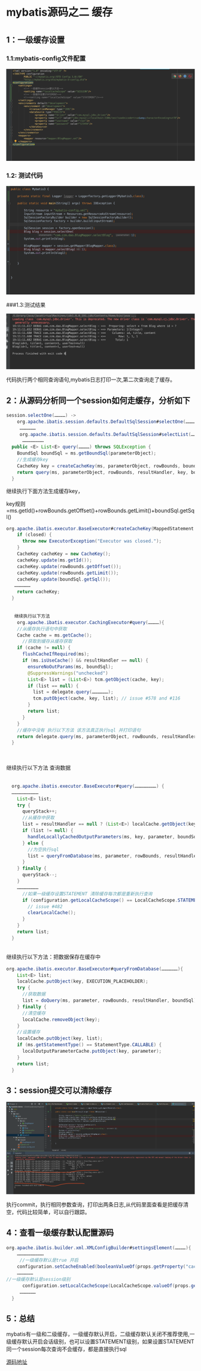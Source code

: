 # mybatis源码之二  缓存



#

## 1：一级缓存设置

### 1.1:mybatis-config文件配置

![image-20190812190930492](images/mybatis-config.png)





### 1.2: 测试代码


![cache-test](images/cache-test.png)

###1.3:测试结果

![image-20190812191317455](images/mybatis-result.png)

代码执行两个相同查询语句,mybatis日志打印一次,第二次查询走了缓存。

## 2：从源码分析同一个session如何走缓存，分析如下

```java
session.selectOne(…………) ->
	org.apache.ibatis.session.defaults.DefaultSqlSession#selectOne(…………)->
	 ………………
	 org.apache.ibatis.session.defaults.DefaultSqlSession#selectList(………………)->
	  ……………………
  public <E> List<E> query(…………) throws SQLException {
    BoundSql boundSql = ms.getBoundSql(parameterObject);
    //生成缓存key
    CacheKey key = createCacheKey(ms, parameterObject, rowBounds, boundSql);
    return query(ms, parameterObject, rowBounds, resultHandler, key, boundSql);
  } 
```

继续执行下面方法生成缓存key，

key规则=ms.getId()+rowBounds.getOffset()+rowBounds.getLimit()+boundSql.getSql()

```java
org.apache.ibatis.executor.BaseExecutor#createCacheKey(MappedStatement ms, Object parameterObject, RowBounds rowBounds, BoundSql boundSql) {
    if (closed) {
      throw new ExecutorException("Executor was closed.");
    }
    CacheKey cacheKey = new CacheKey();
    cacheKey.update(ms.getId());
    cacheKey.update(rowBounds.getOffset());
    cacheKey.update(rowBounds.getLimit());
    cacheKey.update(boundSql.getSql());
   ………………
    return cacheKey;
  }
```



```java

   继续执行以下方法
    org.apache.ibatis.executor.CachingExecutor#query(…………){
	//从缓存执行语句中获取
	Cache cache = ms.getCache();
	  //获取到缓存从缓存获取
    if (cache != null) {
      flushCacheIfRequired(ms);
      if (ms.isUseCache() && resultHandler == null) {
        ensureNoOutParams(ms, boundSql);
        @SuppressWarnings("unchecked")
        List<E> list = (List<E>) tcm.getObject(cache, key);
        if (list == null) {
          list = delegate.query(………………);
          tcm.putObject(cache, key, list); // issue #578 and #116
        }
        return list;
      }
    }
    //缓存中没有 执行以下方法 该方法真正执行sql 并打印语句
    return delegate.query(ms, parameterObject, rowBounds, resultHandler, key, boundSql);
  }	 
  
  
```

继续执行以下方法 查询数据

```java

  org.apache.ibatis.executor.BaseExecutor#query(……………………) {
  …………………………
    List<E> list;
    try {
      queryStack++;
      //从缓存中获取
      list = resultHandler == null ? (List<E>) localCache.getObject(key) : null;
      if (list != null) {
        handleLocallyCachedOutputParameters(ms, key, parameter, boundSql);
      } else {
        //为空执行sql
        list = queryFromDatabase(ms, parameter, rowBounds, resultHandler, key, boundSql);
      }
    } finally {
      queryStack--;
    }
    ……………………
      //如果一级缓存设置STATEMENT 清除缓存每次都是重新执行查询
      if (configuration.getLocalCacheScope() == LocalCacheScope.STATEMENT) {
        // issue #482
        clearLocalCache();
      }
    }
    return list;
  }
   
```

继续执行以下方法：把数据保存在缓存中

```java
org.apache.ibatis.executor.BaseExecutor#queryFromDatabase(………………){
    List<E> list;
    localCache.putObject(key, EXECUTION_PLACEHOLDER);
    try {
      //获取数据 
      list = doQuery(ms, parameter, rowBounds, resultHandler, boundSql);
    } finally {
      //清空缓存
      localCache.removeObject(key);
    }
  	//设置缓存
    localCache.putObject(key, list);
    if (ms.getStatementType() == StatementType.CALLABLE) {
      localOutputParameterCache.putObject(key, parameter);
    }
    return list;
  }
```

## 3：session提交可以清除缓存

![image-20190812194121422](/images/commit-result.png)



执行commit，执行相同参数查询，打印出两条日志,从代码里面查看是把缓存清空，代码比较简单，可以自行跟踪。

## 4：查看一级缓存默认配置源码

```java
org.apache.ibatis.builder.xml.XMLConfigBuilder#settingsElement(…………){
    …………………………
     //一级缓存默认是true 开启
    configuration.setCacheEnabled(booleanValueOf(props.getProperty("cacheEnabled"), true));
    ………………
//一级缓存默认是session级别     
      configuration.setLocalCacheScope(LocalCacheScope.valueOf(props.getProperty("localCacheScope", "SESSION")));
     ………………
  }

```





## 5：总结

mybatis有一级和二级缓存，一级缓存默认开启，二级缓存默认关闭不推荐使用,一级缓存默认开启会话级别，也可以设置STATEMENT级别，如果设置STATEMENT同一个session每次查询不会缓存，都是直接执行sql

[源码地址](https://github.com/knowledgeAlan/mybatis-demo)








